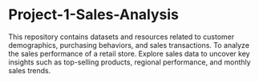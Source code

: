 # Project-1-Sales-Analysis
This repository contains datasets and resources related to customer demographics, purchasing behaviors, and sales transactions. To analyze the sales performance of a retail store. Explore sales data to uncover key insights such as top-selling products, regional performance, and monthly sales trends. 
